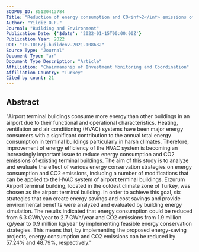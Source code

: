 ```yaml
---
SCOPUS_ID: 85120413784
Title: "Reduction of energy consumption and CO<inf>2</inf> emissions of HVAC system in airport terminal buildings"
Author: "Yildiz O.F."
Journal: "Building and Environment"
Publication Date: {'$date': '2022-01-15T00:00:00Z'}
Publication Year: 2022
DOI: "10.1016/j.buildenv.2021.108632"
Source Type: "Journal"
Document Type: "ar"
Document Type Description: "Article"
Affiliation: "Chairmanship of Investment Monitoring and Coordination"
Affiliation Country: "Turkey"
Cited by count: 21
---
```


## Abstract
"Airport terminal buildings consume more energy than other buildings in an airport due to their functional and operational characteristics. Heating, ventilation and air conditioning (HVAC) systems have been major energy consumers with a significant contribution to the annual total energy consumption in terminal buildings particularly in harsh climates. Therefore, improvement of energy efficiency of the HVAC system is becoming an increasingly important issue to reduce energy consumption and CO2 emissions of existing terminal buildings. The aim of this study is to analyze and evaluate the effect of various energy conservation strategies on energy consumption and CO2 emissions, including a number of modifications that can be applied to the HVAC system of airport terminal buildings. Erzurum Airport terminal building, located in the coldest climate zone of Turkey, was chosen as the airport terminal building. In order to achieve this goal, six strategies that can create energy savings and cost savings and provide environmental benefits were analyzed and evaluated by building energy simulation. The results indicated that energy consumption could be reduced from 6.3 GWh/year to 2.7 GWh/year and CO2 emissions from 1.9 million kg/year to 0.9 million kg/year by implementing feasible energy conservation strategies. This means that, by implementing the proposed energy-saving projects, energy consumption and CO2 emissions can be reduced by 57.24% and 48.79%, respectively."
